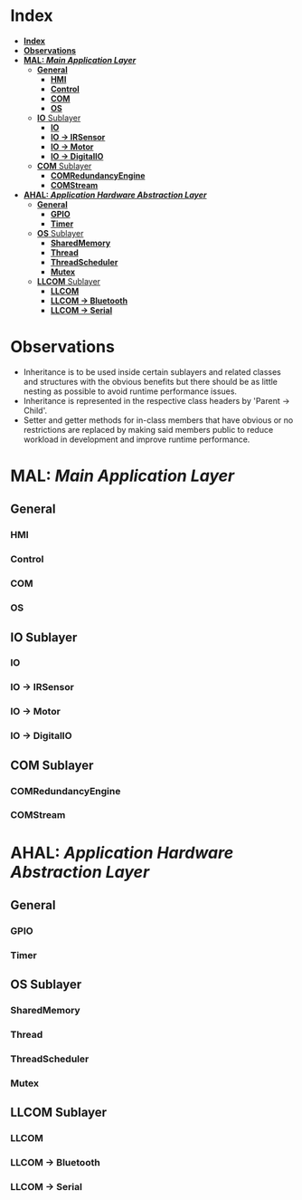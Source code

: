 # **Index**
- [**Index**](#index)
- [**Observations**](#observations)
- [**MAL: *Main Application Layer***](#mal-main-application-layer)
	- [**General**](#general)
		- [**HMI**](#hmi)
		- [**Control**](#control)
		- [**COM**](#com)
		- [**OS**](#os)
	- [**IO** Sublayer](#io-sublayer)
		- [**IO**](#io)
		- [**IO -> IRSensor**](#io---irsensor)
		- [**IO -> Motor**](#io---motor)
		- [**IO -> DigitalIO**](#io---digitalio)
	- [**COM** Sublayer](#com-sublayer)
		- [**COMRedundancyEngine**](#comredundancyengine)
		- [**COMStream**](#comstream)
- [**AHAL: *Application Hardware Abstraction Layer***](#ahal-application-hardware-abstraction-layer)
	- [**General**](#general-1)
		- [**GPIO**](#gpio)
		- [**Timer**](#timer)
	- [**OS** Sublayer](#os-sublayer)
		- [**SharedMemory**](#sharedmemory)
		- [**Thread**](#thread)
		- [**ThreadScheduler**](#threadscheduler)
		- [**Mutex**](#mutex)
	- [**LLCOM** Sublayer](#llcom-sublayer)
		- [**LLCOM**](#llcom)
		- [**LLCOM -> Bluetooth**](#llcom---bluetooth)
		- [**LLCOM -> Serial**](#llcom---serial)

# **Observations**

- Inheritance is to be used inside certain sublayers and related classes and structures with the obvious benefits but there should be as little nesting as possible to avoid runtime performance issues.
- Inheritance is represented in the respective class headers by 'Parent   -> Child'.
- Setter and getter methods for in-class members that have obvious or no restrictions are replaced by making said  members public to reduce workload in development and improve runtime performance. 

# **MAL: *Main Application Layer***

## **General**

### **HMI**


### **Control**


### **COM**


### **OS**


## **IO** Sublayer

### **IO**

### **IO -> IRSensor**

### **IO -> Motor**

### **IO -> DigitalIO**


## **COM** Sublayer

### **COMRedundancyEngine**

### **COMStream**



# **AHAL: *Application Hardware Abstraction Layer***

## **General**

### **GPIO**


### **Timer**


## **OS** Sublayer

### **SharedMemory**

### **Thread**

### **ThreadScheduler**

### **Mutex**


## **LLCOM** Sublayer

### **LLCOM**

### **LLCOM -> Bluetooth**

### **LLCOM -> Serial**

